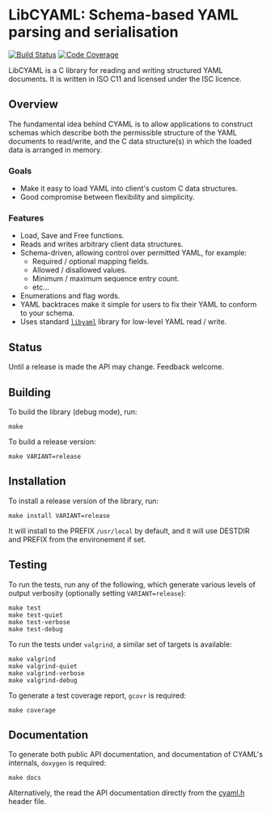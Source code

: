LibCYAML: Schema-based YAML parsing and serialisation
=====================================================

[![Build Status](https://travis-ci.org/tlsa/libcyaml.svg?branch=master)](https://travis-ci.org/tlsa/libcyaml) [![Code Coverage](https://codecov.io/gh/tlsa/libcyaml/branch/master/graph/badge.svg)](https://codecov.io/gh/tlsa/libcyaml)

LibCYAML is a C library for reading and writing structured YAML documents.
It is written in ISO C11 and licensed under the ISC licence.

Overview
--------

The fundamental idea behind CYAML is to allow applications to construct
schemas which describe both the permissible structure of the YAML documents
to read/write, and the C data structure(s) in which the loaded data is
arranged in memory.

### Goals

* Make it easy to load YAML into client's custom C data structures.
* Good compromise between flexibility and simplicity.

### Features

* Load, Save and Free functions.
* Reads and writes arbitrary client data structures.
* Schema-driven, allowing control over permitted YAML, for example:
    - Required / optional mapping fields.
    - Allowed / disallowed values.
    - Minimum / maximum sequence entry count.
    - etc...
* Enumerations and flag words.
* YAML backtraces make it simple for users to fix their YAML to
  conform to your schema.
* Uses standard [`libyaml`](https://github.com/yaml/libyaml) library for
  low-level YAML read / write.

Status
------

Until a release is made the API may change.  Feedback welcome.

Building
--------

To build the library (debug mode), run:

    make

To build a release version:

    make VARIANT=release

Installation
------------

To install a release version of the library, run:

    make install VARIANT=release

It will install to the PREFIX `/usr/local` by default, and it will use
DESTDIR and PREFIX from the environement if set.

Testing
-------

To run the tests, run any of the following, which generate various
levels of output verbosity (optionally setting `VARIANT=release`):

    make test
    make test-quiet
    make test-verbose
    make test-debug

To run the tests under `valgrind`, a similar set of targets is available:

    make valgrind
    make valgrind-quiet
    make valgrind-verbose
    make valgrind-debug

To generate a test coverage report, `gcovr` is required:

    make coverage

Documentation
-------------

To generate both public API documentation, and documentation of CYAML's
internals, `doxygen` is required:

    make docs

Alternatively, the read the API documentation directly from the
[cyaml.h](https://github.com/tlsa/libcyaml/blob/master/include/cyaml/cyaml.h)
header file.
